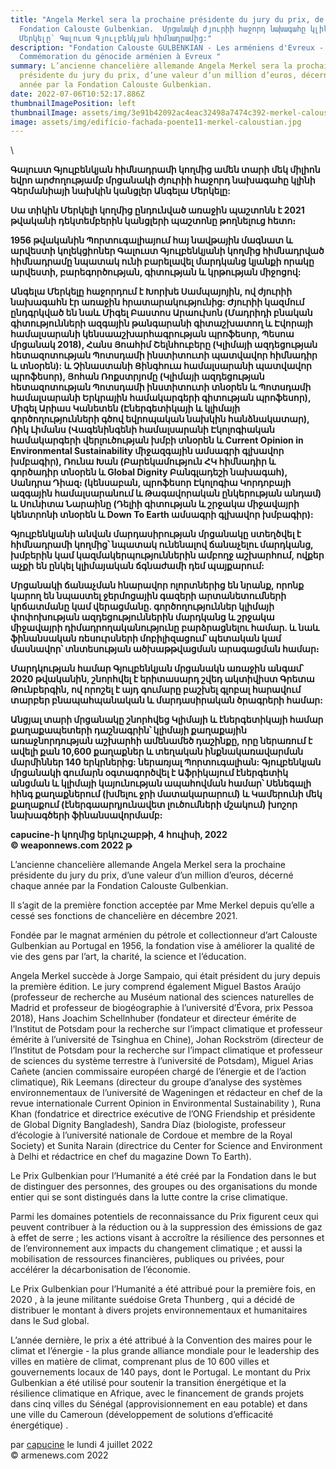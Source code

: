 ```yaml
---
title: "Angela Merkel sera la prochaine présidente du jury du prix, de la
  Fondation Calouste Gulbenkian.  Մրցանակի ժյուրիի հաջորդ նախագահը կլինի Անգելա
  Մերկելը` Գալուստ Գյուլբենկյան հիմնադրամից:"
description: "Fondation Calouste GULBENKIAN - Les arméniens d'Evreux -
  Commémoration du génocide arménien à Evreux "
summary: L’ancienne chancelière allemande Angela Merkel sera la prochaine
  présidente du jury du prix, d’une valeur d’un million d’euros, décerné chaque
  année par la Fondation Calouste Gulbenkian.
date: 2022-07-06T10:52:17.886Z
thumbnailImagePosition: left
thumbnailImage: assets/img/3e91b42092ac4eac32498a7474c392-merkel-caloustian.jpg
image: assets/img/edifício-fachada-poente11-merkel-caloustian.jpg
---
```

<!--StartFragment-->\
**Գալուստ Գյուլբենկյան հիմնադրամի կողմից ամեն տարի մեկ միլիոն եվրո արժողությամբ մրցանակի ժյուրիի հաջորդ նախագահը կլինի Գերմանիայի նախկին կանցլեր Անգելա Մերկելը:**

**Սա տիկին Մերկելի կողմից ընդունված առաջին պաշտոնն է 2021 թվականի դեկտեմբերին կանցլերի պաշտոնը թողնելուց հետո։**

**1956 թվականին Պորտուգալիայում հայ նավթային մագնատ և արվեստի կոլեկցիոներ Գալուստ Գյուլբենկյանի կողմից հիմնադրված հիմնադրամը նպատակ ունի բարելավել մարդկանց կյանքի որակը արվեստի, բարեգործության, գիտության և կրթության միջոցով:**

**Անգելա Մերկելը հաջորդում է Խորխե Սամպայոյին, ով ժյուրիի նախագահն էր առաջին հրատարակությունից: Ժյուրիի կազմում ընդգրկված են նաև Միգել Բաստոս Արաուխոն (Մադրիդի բնական գիտությունների ազգային թանգարանի գիտաշխատող և Էվորայի համալսարանի կենսաաշխարհագրության պրոֆեսոր, Պեսոա մրցանակ 2018), Հանս Յոահիմ Շելնհուբերը (Կլիմայի ազդեցության հետազոտության Պոտսդամի ինստիտուտի պատվավոր հիմնադիր և տնօրեն): և Չինաստանի Ցինգհուա համալսարանի պատվավոր պրոֆեսոր), Յոհան Ռոքստրյոմը (Կլիմայի ազդեցության հետազոտության Պոտսդամի ինստիտուտի տնօրեն և Պոտսդամի համալսարանի Երկրային համակարգերի գիտության պրոֆեսոր), Միգել Արիաս Կանետեն (Էներգետիկայի և կլիմայի գործողությունների գծով եվրոպական նախկին հանձնակատար), Ռիկ Լիմանս (Վագենինգենի համալսարանի Էկոլոգիական համակարգերի վերլուծության խմբի տնօրեն և Current Opinion in Environmental Sustainability միջազգային ամսագրի գլխավոր խմբագիր), Ռունա Խան (Բարեկամություն ՀԿ հիմնադիր և գործադիր տնօրեն և Global Dignity Բանգլադեշի նախագահ), Սանդրա Դիազ։ (կենսաբան, պրոֆեսոր Էկոլոգիա Կորդոբայի ազգային համալսարանում և Թագավորական ընկերության անդամ) և Սունիտա Նարաինը (Դելիի գիտության և շրջակա միջավայրի կենտրոնի տնօրեն և Down To Earth ամսագրի գլխավոր խմբագիր):**

**Գյուլբենկյանի անվան մարդասիրության մրցանակը ստեղծվել է հիմնադրամի կողմից՝ նպատակ ունենալով ճանաչելու մարդկանց, խմբերին կամ կազմակերպություններին ամբողջ աշխարհում, ովքեր աչքի են ընկել կլիմայական ճգնաժամի դեմ պայքարում:**

**Մրցանակի ճանաչման հնարավոր ոլորտներից են նրանք, որոնք կարող են նպաստել ջերմոցային գազերի արտանետումների կրճատմանը կամ վերացմանը. գործողություններ կլիմայի փոփոխության ազդեցություններին մարդկանց և շրջակա միջավայրի դիմադրողականությունը բարձրացնելու համար. և նաև ֆինանսական ռեսուրսների մոբիլիզացում՝ պետական ​​կամ մասնավոր՝ տնտեսության ածխաթթվացման արագացման համար։**

**Մարդկության համար Գյուլբենկյան մրցանակն առաջին անգամ՝ 2020 թվականին, շնորհվել է երիտասարդ շվեդ ակտիվիստ Գրետա Թունբերգին, ով որոշել է այդ գումարը բաշխել գլոբալ հարավում տարբեր բնապահպանական և մարդասիրական ծրագրերի համար:**

**Անցյալ տարի մրցանակը շնորհվեց Կլիմայի և էներգետիկայի համար քաղաքապետերի դաշնագրին՝ կլիմայի քաղաքային առաջնորդության աշխարհի ամենամեծ դաշինքը, որը ներառում է ավելի քան 10,600 քաղաքներ և տեղական ինքնակառավարման մարմիններ 140 երկրներից: ներառյալ Պորտուգալիան: Գյուլբենկյան մրցանակի գումարն օգտագործվել է Աֆրիկայում էներգետիկ անցման և կլիմայի կայունության ապահովման համար՝ Սենեգալի հինգ քաղաքներում (խմելու ջրի մատակարարում) և Կամերունի մեկ քաղաքում (էներգաարդյունավետ լուծումների մշակում) խոշոր նախագծերի ֆինանսավորմամբ:**

**capucine-ի կողմից երկուշաբթի, 4 հուլիսի, 2022**\
**© weaponnews.com 2022 թ**

L’ancienne chancelière allemande Angela Merkel sera la prochaine présidente du jury du prix, d’une valeur d’un million d’euros, décerné chaque année par la Fondation Calouste Gulbenkian.

Il s’agit de la première fonction acceptée par Mme Merkel depuis qu’elle a cessé ses fonctions de chancelière en décembre 2021.

Fondée par le magnat arménien du pétrole et collectionneur d’art Calouste Gulbenkian au Portugal en 1956, la fondation vise à améliorer la qualité de vie des gens par l’art, la charité, la science et l’éducation.

Angela Merkel succède à Jorge Sampaio, qui était président du jury depuis la première édition. Le jury comprend également Miguel Bastos Araújo (professeur de recherche au Muséum national des sciences naturelles de Madrid et professeur de biogéographie à l’université d’Évora, prix Pessoa 2018), Hans Joachim Schellnhuber (fondateur et directeur émérite de l’Institut de Potsdam pour la recherche sur l’impact climatique et professeur émérite à l’université de Tsinghua en Chine), Johan Rockström (directeur de l’Institut de Potsdam pour la recherche sur l’impact climatique et professeur de sciences du système terrestre à l’université de Potsdam), Miguel Arias Cañete (ancien commissaire européen chargé de l’énergie et de l’action climatique), Rik Leemans (directeur du groupe d’analyse des systèmes environnementaux de l’université de Wageningen et rédacteur en chef de la revue internationale Current Opinion in Environmental Sustainability ), Runa Khan (fondatrice et directrice exécutive de l’ONG Friendship et présidente de Global Dignity Bangladesh), Sandra Díaz (biologiste, professeur d’écologie à l’université nationale de Cordoue et membre de la Royal Society) et Sunita Narain (directrice du Center for Science and Environment à Delhi et rédactrice en chef du magazine Down To Earth).

Le Prix Gulbenkian pour l’Humanité a été créé par la Fondation dans le but de distinguer des personnes, des groupes ou des organisations du monde entier qui se sont distingués dans la lutte contre la crise climatique.

Parmi les domaines potentiels de reconnaissance du Prix figurent ceux qui peuvent contribuer à la réduction ou à la suppression des émissions de gaz à effet de serre ; les actions visant à accroître la résilience des personnes et de l’environnement aux impacts du changement climatique ; et aussi la mobilisation de ressources financières, publiques ou privées, pour accélérer la décarbonisation de l’économie.

Le Prix Gulbenkian pour l’Humanité a été attribué pour la première fois, en 2020 , à la jeune militante suédoise Greta Thunberg , qui a décidé de distribuer le montant à divers projets environnementaux et humanitaires dans le Sud global.

L’année dernière, le prix a été attribué à la Convention des maires pour le climat et l’énergie - la plus grande alliance mondiale pour le leadership des villes en matière de climat, comprenant plus de 10 600 villes et gouvernements locaux de 140 pays, dont le Portugal. Le montant du Prix Gulbenkian a été utilisé pour soutenir la transition énergétique et la résilience climatique en Afrique, avec le financement de grands projets dans cinq villes du Sénégal (approvisionnement en eau potable) et dans une ville du Cameroun (développement de solutions d’efficacité énergétique) .

par [capucine](https://www.armenews.com/spip.php?page=auteur&id_auteur=541) le lundi 4 juillet 2022\
© armenews.com 2022

<!--EndFragment-->